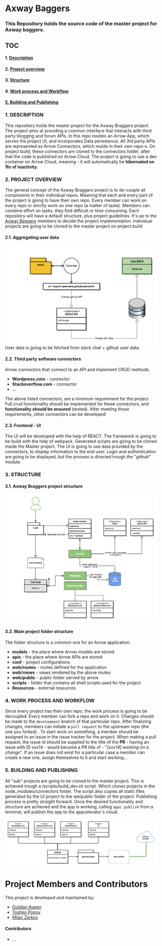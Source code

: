 # Axway Baggers
### This Repository holds the source code of the master project for Axway baggers.

## TOC

#### 1. [Description](#head1)
#### 2. [Project overview](#head2)
#### 3. [Structure](#head3)
#### 4. [Work process and Workflow](#head4)
#### [5. Building and Publishing](#head5)

### <a name="head1"></a> 1. DESCRIPTION
This repository holds the master project for the Axway Braggers project. The project aims at providing a common interface that interacts with third party blogging and forum APIs.
In this repo resides an Arrow App, which serves the project UI, and incorporates Data persistence.
*All 3rd party APIs* are represented as Arrow Connectors, which reside in their own repo-s. On project build, these connectors are cloned to the connectors folder, after that the code is published on Arrow Cloud.
The project is going to use a dev container on Arrow Cloud, meaning - it will automatically be **hibernated on 1hr of inactivity**. 

### <a name="head2"></a> 2. PROJECT OVERVIEW
The general concept of the Axway Braggers project is to de-couple all components in their individual repos. Meaning that each and every part of the project is going to have their own repo. 
Every member can work on every repo or strictly work on one repo (a matter of taste). Members can combine effort on tasks, they find difficult or time consuming.
Each repository will have a default structure, plus project guidelines. It's up to the [Axway Baggers](https://github.com/AxwayBraggers) members to decide the project implementation.
Individual projects are going to be cloned to the master project on project build.

#### 2.1. Aggregating user data
![User data Aggregation](https://raw.githubusercontent.com/AxwayBraggers/Braggers/master/Resources/User%20data%20aggregation.png)
User data is going to be fetched from slack chat + github user data.

#### 2.2. Third party software connectors

Arrow connectors that connect to an API and implement CRUD methods.

 - **Wordpress.com** - connector
 - **Stackoverflow.com** - connector
 - **...**

The above listed connectors, are a minimum requirement for the project. Full crud functionality should be implemented for these connectors, and **functionality should be ensured** (tested).
After meeting those requirements, other connectors can be developed!

#### 2.3. Frontend - UI
The UI will be developed with the help of REACT. The framework is going to be build with the help of webpack. Generated scripts are going to be cloned inside the Master project.
The UI is going to use data provided by the connectors, to display information to the end user.
Login and authentication are going to be displayed, but the process is directed trough the "*github*" module.

### 3.  <a name="head3"></a> STRUCTURE

#### 3.1. Axway Braggers project structure

![Axway Braggers project structure](https://raw.githubusercontent.com/AxwayBraggers/Braggers/master/Resources/Axway%20Baggers%20project%20component%20diagram.png)

#### 3.2. Main project folder structure

The folder structure is a common one for an Arrow application:

 - **models** - the place where Arrow models are stored
 - **apis** - the place where Arrow APIs are stored
 - **conf** - project configurations 
 - **web/routes** - routes defined for the application
 - **web/views** - views rendered by the above routes
 - **web/public** - public folder served by arrow
 - **scripts** - folder that contains all shell scripts used for the project
 - **Resources** - external resources

### <a name="head4"></a>4. WORK PROCESS AND WORKFLOW

Since every project has their own repo, the work process is going to be decoupled.
Every member can fork a repo and work on it. Changes should be made to the `development` branch of that particular repo. After finalizing changes, members can initiate a `pull request` to the upstream repo (the one you forked) .
To start work on something, a member should be assigned to an issue in the issue tracker for the project. When making a pull request, the issue id should be supplied to the title of the **PR**  - having an issue with ID xxx14 - would become a PR title of - "*[xxx14] working on a change*".
If an issue does not exist for a particular case a member can create a new one, assign themselves to it and start working...

### <a name="head5"></a>5. BUILDING AND PUBLISHING

All "sub" projects are going to be cloned to the master project. This is achieved trough a /scripts/build_dev.sh script. Which clones projects in the node_modules/connectors folder.
The script also copies all static files generated by the UI project to the we/public folder of the project.
Publishing process is pretty straight forward. Once the desired functionality and structure are achieved and the app is working, calling ```appc publish``` from a terminal, will publish the app to the appcelerator's cloud.

![Build and Deploy](https://raw.githubusercontent.com/AxwayBraggers/Braggers/master/Resources/Build%20and%20Deploy%20porcess.png)

# Project Members and Contributors

This project is developed and maintained by:

 * [Guldjan Kupen](https://github.com/Guldjan)
 * [Toshko Popov](https://github.com/tpopov94)
 * [Milan Zarkov](https://github.com/zaca45)

#### Contributors

* ...